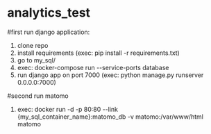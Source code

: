 # analytics_test

#first
run django application:

1) clone repo
2) install requirements (exec: pip install -r requirements.txt)
3) go to my_sql/
4) exec: docker-compose run --service-ports database
5) run django app on port 7000 (exec: python manage.py runserver 0.0.0.0:7000)

#second
run matomo

1) exec: docker run -d -p 80:80 --link {my_sql_container_name}:matomo_db -v matomo:/var/www/html matomo
